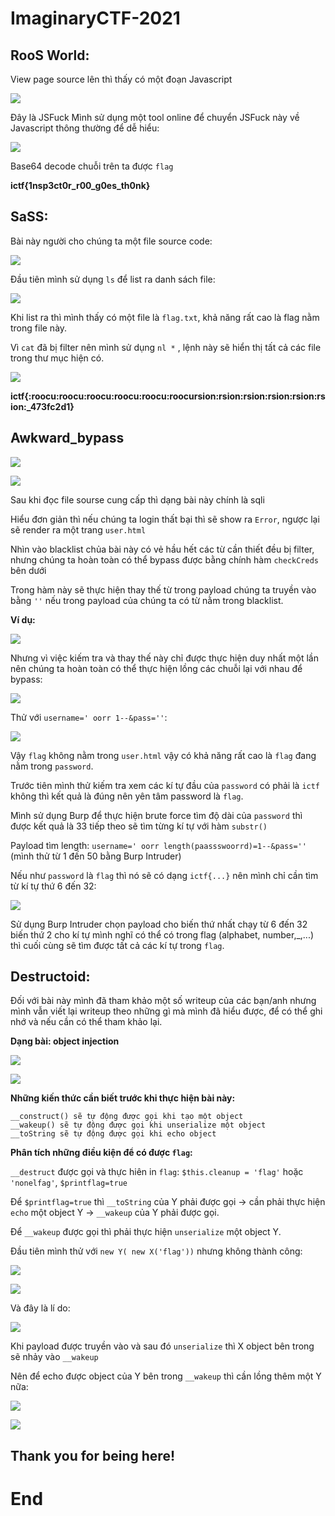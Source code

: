 # ImaginaryCTF-2021
## RooS World:
  View page source lên thì thấy có một đoạn Javascript
  
  ![](Images/h1.png)

  Đây là JSFuck 
  Mình sử dụng một tool online để chuyển JSFuck này về Javascript thông thường để dễ hiểu:
  
  ![](Images/h2.png)

  Base64 decode chuỗi trên ta được `flag`
  
  **ictf{1nsp3ct0r_r00_g0es_th0nk}**
## SaSS:
  Bài này người cho chúng ta một file source code:
  
  ![](Images/h3.png)

  Đầu tiên mình sử dụng `ls` để list ra danh sách file:
  
  ![](Images/h4.png)

  Khi list ra thì mình thấy có một file là `flag.txt`, khả năng rất cao là flag nằm trong file này.
  
  Vì `cat` đã bị filter nên mình sử dụng `nl *` , lệnh này sẽ hiển thị tất cả các file trong thư mục hiện có.
  
  ![](Images/h5.png)

   **ictf{:roocu:roocu:roocu:roocu:roocu:roocursion:rsion:rsion:rsion:rsion:rsion:_473fc2d1}**
## Awkward_bypass

  ![](Images/h6.png)

  ![](Images/h7.png)
 
   Sau khi đọc file sourse cung cấp thì dạng bài này chính là sqli
   
   Hiểu đơn giản thì nếu chúng ta login thất bại thì sẽ show ra `Error`, ngược lại sẽ render ra một trang `user.html`
   
   Nhìn vào blacklist chủa bài này có vẻ hầu hết các từ cần thiết đều bị filter, nhưng chúng ta hoàn toàn có thể bypass được bằng 
   chính hàm `checkCreds` bên dưới
   
   Trong hàm này sẽ thực hiện thay thế từ trong payload chúng ta truyền vào bằng `''` nếu trong payload của chúng ta có từ nằm trong blacklist.
   
  **Ví dụ:**

  ![](Images/h8.png)

  Nhưng vì việc kiếm tra và thay thế này chỉ được thực hiện duy nhất một lần nên chúng ta hoàn toàn có thể thực hiện lồng các chuỗi lại với nhau để bypass:

  ![](Images/h9.png)
  
  Thử với `username=' oorr 1--&pass=''`:

  ![](Images/h10.png)

  Vậy `flag` không nằm trong `user.html` vậy có khả năng rất cao là `flag` đang nằm trong `password`.
  
  Trước tiên mình thử kiếm tra xem các kí tự đầu của `password` có phải là `ictf` không thì kết quả là đúng nên yên tâm password là `flag`.
  
  Mình sử dụng Burp để thực hiện brute force tìm độ dài của `password`  thì được kết quả là 33 tiếp theo sẽ tìm từng kí tự với hàm `substr()`
  
  Payload tìm length: `username=' oorr length(paassswoorrd)=1--&pass=''` (mình thử từ 1 đến 50 bằng Burp Intruder)
  
  Nếu như `password` là `flag` thì nó sẽ có dạng `ictf{...}` nên mình chỉ cần tìm từ kí tự thứ 6 đến 32:

  ![](Images/h11.png)

  Sử dụng Burp Intruder chọn payload cho biến thứ nhất chạy từ 6 đến 32 biến thứ 2 cho kí tự mình nghĩ có thể có trong flag
  (alphabet, number,_,...) thì cuối cùng sẽ tìm được tất cả các kí tự trong `flag`.

## Destructoid:
  Đối với bài này mình đã tham khảo một số writeup của các bạn/anh nhưng mình vẫn viết lại writeup theo những gì mà mình đã hiểu được, để có thể ghi nhớ và nếu cần có thể tham   khảo lại.
  
  **Dạng bài: object injection**

  ![](Images/h12.png)

  ![](Images/h13.png)

  **Những kiến thức cần biết trước khi thực hiện bài này:**
  ```
  __construct() sẽ tự động được gọi khi tạo một object
  __wakeup() sẽ tự động được gọi khi unserialize một object
  __toString sẽ tự động được gọi khi echo object
  ```
  **Phân tích những điều kiện để có được `flag`:**

  `__destruct` được gọi và thực hiên in `flag`: `$this.cleanup = 'flag'` hoặc `'nonelfag'`, `$printflag=true`
  
  Để `$printflag=true` thì `__toString` của Y phải được gọi -> cần phải thực hiện `echo` một object Y -> `__wakeup` của Y phải được gọi.
  
  Để `__wakeup` được gọi thì phải thực hiện `unserialize` một object Y.
  
  Đầu tiên mình thử với `new Y( new X('flag'))` nhưng không thành công:

  ![](Images/h14.png)

  ![](Images/h15.png)

  Và đây là lí do:

  ![](Images/h16.png)

  Khi payload được truyền vào và sau đó `unserialize` thì X object bên trong sẽ nhảy vào `__wakeup`
  
  Nên để echo được object của Y bên trong  `__wakeup` thì cần lồng thêm một Y nữa:

  ![](Images/h17.png)

  ![](Images/h18.png)
  
  ## Thank you for being here!
  # End







